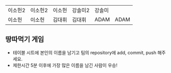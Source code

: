 <table>
      <tbody>
        <tr>
          <td>이소헌2</td>
          <td>이소헌2</td>
          <td>이소헌</td>
          <td>강솔미2</td>
          <td>강솔미</td>
        </tr>
        <tr>
          <td>이소헌</td>
          <td>이소헌</td>
          <td>김대휘</td>
          <td>김대휘</td>
          <td>ADAM</td>
          <td>ADAM</td>
        </tr>
      </tbody>
</table>

## 땅따먹기 게임

- 테이블 시트에 본인의 이름을 남기고 팀의 repository에 add, commit, push 해주세요.
- 제한시간 5분 이후에 가장 많은 이름을 남긴 사람이 우승!

